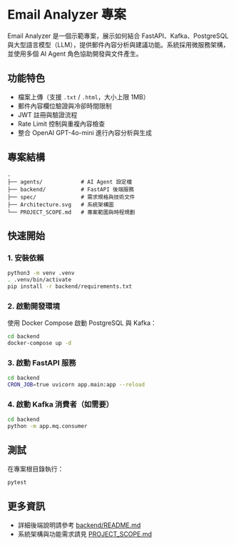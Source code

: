 # Email Analyzer 專案

Email Analyzer 是一個示範專案，展示如何結合 FastAPI、Kafka、PostgreSQL 與大型語言模型（LLM），提供郵件內容分析與建議功能。系統採用微服務架構，並使用多個 AI Agent 角色協助開發與文件產生。

## 功能特色

- 檔案上傳（支援 `.txt` / `.html`，大小上限 1MB）
- 郵件內容欄位驗證與冷卻時間限制
- JWT 註冊與驗證流程
- Rate Limit 控制與重複內容檢查
- 整合 OpenAI GPT-4o-mini 進行內容分析與生成

## 專案結構

```
.
├── agents/            # AI Agent 設定檔
├── backend/           # FastAPI 後端服務
├── spec/              # 需求規格與技術文件
├── Architecture.svg   # 系統架構圖
└── PROJECT_SCOPE.md   # 專案範圍與時程規劃
```

## 快速開始

### 1. 安裝依賴

```bash
python3 -m venv .venv
. .venv/bin/activate
pip install -r backend/requirements.txt
```

### 2. 啟動開發環境

使用 Docker Compose 啟動 PostgreSQL 與 Kafka：

```bash
cd backend
docker-compose up -d
```

### 3. 啟動 FastAPI 服務

```bash
cd backend
CRON_JOB=true uvicorn app.main:app --reload
```

### 4. 啟動 Kafka 消費者（如需要）

```bash
cd backend
python -m app.mq.consumer
```

## 測試

在專案根目錄執行：

```bash
pytest
```

## 更多資訊

- 詳細後端說明請參考 [backend/README.md](backend/README.md)
- 系統架構與功能需求請見 [PROJECT_SCOPE.md](PROJECT_SCOPE.md)
